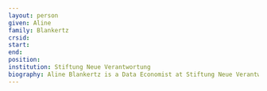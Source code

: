```yaml
---
layout: person
given: Aline
family: Blankertz
crsid: 
start: 
end:
position: 
institution: Stiftung Neue Verantwortung
biography: Aline Blankertz is a Data Economist at Stiftung Neue Verantwortung and Co-chair of the Sine Foundation
---
```


